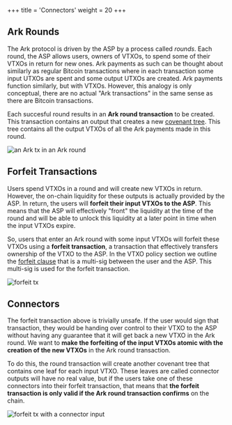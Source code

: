 +++
title = 'Connectors'
weight = 20
+++


## Ark Rounds

The Ark protocol is driven by the ASP by a process called *rounds*. Each round,
the ASP allows users, owners of VTXOs, to spend some of their VTXOs in return
for new ones. Ark payments as such can be thought about similarly as
regular Bitcoin transactions where in each transaction some input UTXOs are
spent and some output UTXOs are created. Ark payments function similarly,
but with VTXOs. However, this analogy is only conceptual, there are no actual
"Ark transactions" in the same sense as there are Bitcoin transactions.

Each succesful round results in an **Ark round transaction** to be created.
This transaction contains an output that creates a new [covenant
tree](vtxos#covenant-trees). This tree contains all the output VTXOs of
all the Ark payments made in this round.

![an Ark tx in an Ark round](/diagrams/round.png)


## Forfeit Transactions

Users spend VTXOs in a round and will create new VTXOs in return. However, the
on-chain liquidity for these outputs is actually provided by the ASP. In
return, the users will **forfeit their input VTXOs to the ASP**. This means
that the ASP will effectively "front" the liquidity at the time of the round
and will be able to unlock this liquidity at a later point in time when the
input VTXOs expire.

So, users that enter an Ark round with some input VTXOs will forfeit these
VTXOs using a **forfeit transaction**, a transaction that effectively transfers
ownership of the VTXO to the ASP. In the VTXO policy section we outline the
[forfeit clause](vtxos#forfeit-clause) that is a multi-sig between the
user and the ASP. This multi-sig is used for the forfeit transaction.

![forfeit tx](/diagrams/forfeit.png)


## Connectors

The forfeit transaction above is trivially unsafe. If the user would sign that
transaction, they would be handing over control to their VTXO to the ASP
without having any guarantee that it will get back a new VTXO in the Ark round.
We want to **make the forfeiting of the input VTXOs atomic with the creation of
the new VTXOs** in the Ark round transaction.

To do this, the round transaction will create another covenant tree that
contains one leaf for each input VTXO. These leaves are called connector
outputs will have no real value, but if the users take one of these connectors
into their forfeit transaction, that means that **the forfeit transaction is
only valid if the Ark round transaction confirms** on the chain.

![forfeit tx with a connector input](/diagrams/connectors.png)



